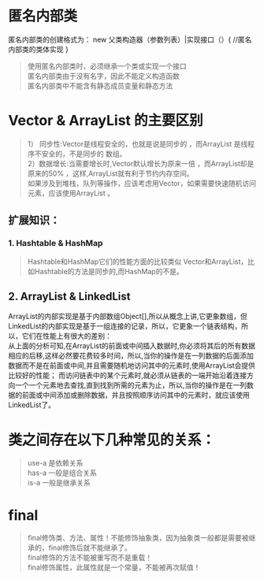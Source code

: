 # 匿名内部类
  匿名内部类的创建格式为： new 父类构造器（参数列表）|实现接口（）{  //匿名内部类的类体实现 }<br>
  >使用匿名内部类时，必须继承一个类或实现一个接口<br>
  匿名内部类由于没有名字，因此不能定义构造函数<br>
  匿名内部类中不能含有静态成员变量和静态方法<br>
# Vector & ArrayList 的主要区别 
>1） 同步性:Vector是线程安全的，也就是说是同步的 ，而ArrayList 是线程序不安全的，不是同步的 数组。 <br>
2）数据增长:当需要增长时,Vector默认增长为原来一倍 ，而ArrayList却是原来的50%  ，这样,ArrayList就有利于节约内存空间。<br>
      如果涉及到堆栈，队列等操作，应该考虑用Vector，如果需要快速随机访问元素，应该使用ArrayList 。<br>

## 扩展知识：
### 1. Hashtable & HashMap 
>Hashtable和HashMap它们的性能方面的比较类似 Vector和ArrayList，比如Hashtable的方法是同步的,而HashMap的不是。
## 2. ArrayList & LinkedList

ArrayList的内部实现是基于内部数组Object[],所以从概念上讲,它更象数组，但LinkedList的内部实现是基于一组连接的记录，所以，它更象一个链表结构，所以，它们在性能上有很大的差别：   <br>
       从上面的分析可知,在ArrayList的前面或中间插入数据时,你必须将其后的所有数据相应的后移,这样必然要花费较多时间，所以,当你的操作是在一列数据的后面添加数据而不是在前面或中间,并且需要随机地访问其中的元素时,使用ArrayList会提供比较好的性能； 而访问链表中的某个元素时,就必须从链表的一端开始沿着连接方向一个一个元素地去查找,直到找到所需的元素为止，所以,当你的操作是在一列数据的前面或中间添加或删除数据，并且按照顺序访问其中的元素时，就应该使用LinkedList了。
# 类之间存在以下几种常见的关系：
>use-a 是依赖关系<br>
has-a   一般是组合关系<br>
is-a   一般是继承关系
# final
>final修饰类、方法、属性！不能修饰抽象类，因为抽象类一般都是需要被继承的，final修饰后就不能继承了。<br>
>final修饰的方法不能被重写而不是重载！ <br>
>final修饰属性，此属性就是一个常量，不能被再次赋值！ 
